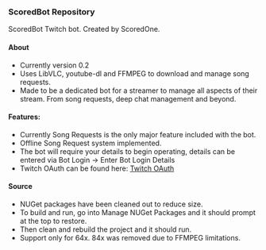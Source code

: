 ### ScoredBot Repository
 ScoredBot Twitch bot. Created by ScoredOne.
 
 #### About
 - Currently version 0.2
 - Uses LibVLC, youtube-dl and FFMPEG to download and manage song requests.
 - Made to be a dedicated bot for a streamer to manage all aspects of their stream. From song requests, deep chat management and beyond.
 
 #### Features:
 - Currently Song Requests is the only major feature included with the bot.
 - Offline Song Request system implemented.
 - The bot will require your details to begin operating, details can be entered via Bot Login -> Enter Bot Login Details
 - Twitch OAuth can be found here: [Twitch OAuth](https://twitchapps.com/tmi/)
 
 #### Source
 - NUGet packages have been cleaned out to reduce size. 
 - To build and run, go into Manage NUGet Packages and it should prompt at the top to restore.
 - Then clean and rebuild the project and it should run.
 - Support only for 64x. 84x was removed due to FFMPEG limitations.